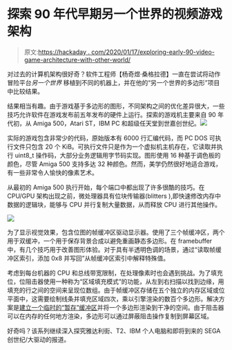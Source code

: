 # 探索 90 年代早期另一个世界的视频游戏架构

> 原文:[https://hackaday . com/2020/01/17/exploring-early-90-video-game-architecture-with-other-world/](https://hackaday.com/2020/01/17/exploring-early-90s-video-game-architecture-with-another-world/)

对过去的计算机架构很好奇？软件工程师【杨奇煜·桑格拉德】一直在尝试将动作冒险平台*另一个世界* 移植到不同的机器上，并在他的“另一个世界的多边形”项目中比较结果。

结果相当有趣。由于游戏基于多边形的图形，不同架构之间的优化差异很大，一些技巧允许软件在游戏发布前五年发布的硬件上运行。探索的游戏机主要来自 90 年代初，从 Amiga 500，Atari ST，IBM PC 和超级任天堂到世嘉创世纪。![](../Images/64d4af87c4d562206e5ac3c9573b0e15.png)

实际的游戏包含非常少的代码，原始版本有 6000 行汇编代码，而 PC DOS 可执行文件只包含 20 个 KiB。可执行文件只是作为一个虚拟机主机存在，它读取并执行 uint8_t 操作码，大部分业务逻辑用字节码实现。图形使用 16 种基于调色板的颜色，尽管 Amiga 500 支持多达 32 种颜色。然而，美学仍然很好地适合游戏，有一些非常令人愉快的像素艺术。

从最初的 Amiga 500 执行开始，每个端口中都出现了许多很酷的技巧。在 CPU/GPU 架构出现之前，微处理器具有位块传输器(blitters ),即快速修改内存中数据的逻辑块，能够与 CPU 并行复制大量数据，从而释放 CPU 进行其他操作。

![](../Images/94165076b731b793eb29e0b1c16dd7cd.png)

为了显示视觉效果，包含位图的帧缓冲区驱动显示器。使用了三个帧缓冲区，两个用于双缓冲，一个用于保存背景合成以避免重画静态多边形。在 framebuffer 中，有几个技巧用于改善图形体验。对于具有半透明色调的场景，通过“读取帧缓冲区索引，添加 0x8 并写回”从帧缓冲区索引中解释特殊值。

考虑到每台机器的 CPU 和总线带宽限制，在处理像素时也会遇到挑战。为了填充位，位阻击器使用一种称为“区域填充模式”的功能，从左到右扫描以找到边缘，用填充的行之间的空间来呈现位数组。由于帧缓冲区存储在五个独立的内存区域或位平面中，这需要绘制线条并填充区域四次，乘以引擎渲染的数百个多边形。解决方案是[建立一个临时的“暂存”缓冲区](https://scalibq.wordpress.com/2011/12/04/just-keeping-it-real-part-3/)并将一个多边形渲染到干净的空间。由于阻击器可以在内存的任何地方渲染，多边形可以通过屏蔽阻击操作复制到屏幕区域。

好奇吗？该系列继续深入探究雅达利街、T2、IBM 个人电脑和即将到来的 SEGA 创世纪/大驱动的报道。
